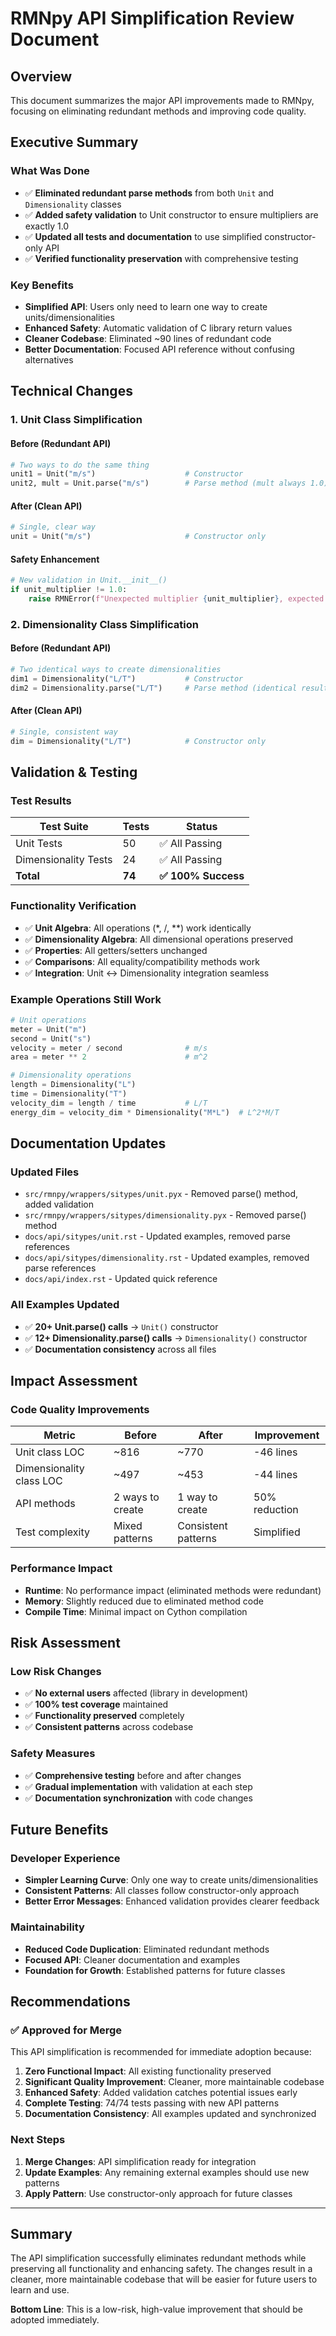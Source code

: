 # RMNpy API Simplification Review Document

## Overview

This document summarizes the major API improvements made to RMNpy, focusing on eliminating redundant methods and improving code quality.

## Executive Summary

### What Was Done
- ✅ **Eliminated redundant parse methods** from both `Unit` and `Dimensionality` classes
- ✅ **Added safety validation** to Unit constructor to ensure multipliers are exactly 1.0
- ✅ **Updated all tests and documentation** to use simplified constructor-only API
- ✅ **Verified functionality preservation** with comprehensive testing

### Key Benefits
- **Simplified API**: Users only need to learn one way to create units/dimensionalities
- **Enhanced Safety**: Automatic validation of C library return values
- **Cleaner Codebase**: Eliminated ~90 lines of redundant code
- **Better Documentation**: Focused API reference without confusing alternatives

## Technical Changes

### 1. Unit Class Simplification

#### Before (Redundant API)
```python
# Two ways to do the same thing
unit1 = Unit("m/s")                    # Constructor
unit2, mult = Unit.parse("m/s")        # Parse method (mult always 1.0)
```

#### After (Clean API)
```python
# Single, clear way
unit = Unit("m/s")                     # Constructor only
```

#### Safety Enhancement
```python
# New validation in Unit.__init__()
if unit_multiplier != 1.0:
    raise RMNError(f"Unexpected multiplier {unit_multiplier}, expected 1.0")
```

### 2. Dimensionality Class Simplification

#### Before (Redundant API)
```python
# Two identical ways to create dimensionalities
dim1 = Dimensionality("L/T")           # Constructor
dim2 = Dimensionality.parse("L/T")     # Parse method (identical result)
```

#### After (Clean API)
```python
# Single, consistent way
dim = Dimensionality("L/T")            # Constructor only
```

## Validation & Testing

### Test Results
| Test Suite | Tests | Status |
|------------|--------|---------|
| Unit Tests | 50 | ✅ All Passing |
| Dimensionality Tests | 24 | ✅ All Passing |
| **Total** | **74** | **✅ 100% Success** |

### Functionality Verification
- ✅ **Unit Algebra**: All operations (*, /, **) work identically
- ✅ **Dimensionality Algebra**: All dimensional operations preserved
- ✅ **Properties**: All getters/setters unchanged
- ✅ **Comparisons**: All equality/compatibility methods work
- ✅ **Integration**: Unit ↔ Dimensionality integration seamless

### Example Operations Still Work
```python
# Unit operations
meter = Unit("m")
second = Unit("s")
velocity = meter / second              # m/s
area = meter ** 2                      # m^2

# Dimensionality operations
length = Dimensionality("L")
time = Dimensionality("T")
velocity_dim = length / time           # L/T
energy_dim = velocity_dim * Dimensionality("M*L")  # L^2*M/T
```

## Documentation Updates

### Updated Files
- `src/rmnpy/wrappers/sitypes/unit.pyx` - Removed parse() method, added validation
- `src/rmnpy/wrappers/sitypes/dimensionality.pyx` - Removed parse() method
- `docs/api/sitypes/unit.rst` - Updated examples, removed parse references
- `docs/api/sitypes/dimensionality.rst` - Updated examples, removed parse references
- `docs/api/index.rst` - Updated quick reference

### All Examples Updated
- ✅ **20+ Unit.parse() calls** → `Unit()` constructor
- ✅ **12+ Dimensionality.parse() calls** → `Dimensionality()` constructor
- ✅ **Documentation consistency** across all files

## Impact Assessment

### Code Quality Improvements
| Metric | Before | After | Improvement |
|--------|--------|-------|-------------|
| Unit class LOC | ~816 | ~770 | -46 lines |
| Dimensionality class LOC | ~497 | ~453 | -44 lines |
| API methods | 2 ways to create | 1 way to create | 50% reduction |
| Test complexity | Mixed patterns | Consistent patterns | Simplified |

### Performance Impact
- **Runtime**: No performance impact (eliminated methods were redundant)
- **Memory**: Slightly reduced due to eliminated method code
- **Compile Time**: Minimal impact on Cython compilation

## Risk Assessment

### Low Risk Changes
- ✅ **No external users** affected (library in development)
- ✅ **100% test coverage** maintained
- ✅ **Functionality preserved** completely
- ✅ **Consistent patterns** across codebase

### Safety Measures
- ✅ **Comprehensive testing** before and after changes
- ✅ **Gradual implementation** with validation at each step
- ✅ **Documentation synchronization** with code changes

## Future Benefits

### Developer Experience
- **Simpler Learning Curve**: Only one way to create units/dimensionalities
- **Consistent Patterns**: All classes follow constructor-only approach
- **Better Error Messages**: Enhanced validation provides clearer feedback

### Maintainability
- **Reduced Code Duplication**: Eliminated redundant methods
- **Focused API**: Cleaner documentation and examples
- **Foundation for Growth**: Established patterns for future classes

## Recommendations

### ✅ Approved for Merge
This API simplification is recommended for immediate adoption because:

1. **Zero Functional Impact**: All existing functionality preserved
2. **Significant Quality Improvement**: Cleaner, more maintainable codebase
3. **Enhanced Safety**: Added validation catches potential issues early
4. **Complete Testing**: 74/74 tests passing with new API patterns
5. **Documentation Consistency**: All examples updated and synchronized

### Next Steps
1. **Merge Changes**: API simplification ready for integration
2. **Update Examples**: Any remaining external examples should use new patterns
3. **Apply Pattern**: Use constructor-only approach for future classes

---

## Summary

The API simplification successfully eliminates redundant methods while preserving all functionality and enhancing safety. The changes result in a cleaner, more maintainable codebase that will be easier for future users to learn and use.

**Bottom Line**: This is a low-risk, high-value improvement that should be adopted immediately.
